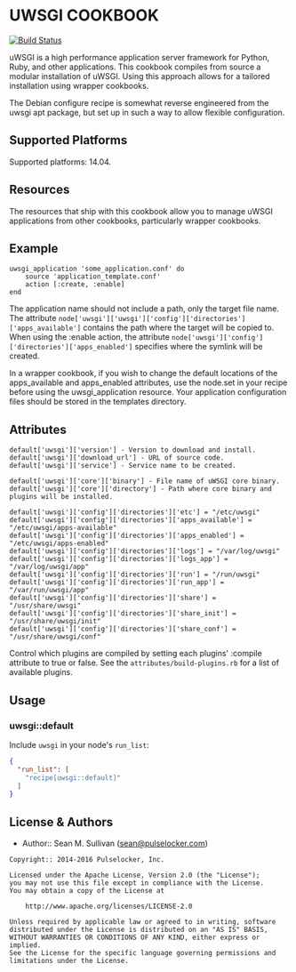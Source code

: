 UWSGI COOKBOOK
==============
[![Build Status](https://secure.travis-ci.org/arktos65/uwsgi-cookbook.png)](http://travis-ci.org/arktos65/uwsgi-cookbook)

uWSGI is a high performance application server framework for Python, Ruby, and other applications.  This cookbook
compiles from source a modular installation of uWSGI.  Using this approach allows for a tailored installation using
wrapper cookbooks.

The Debian configure recipe is somewhat reverse engineered from the uwsgi apt package, but set up in such a way to
allow flexible configuration.

## Supported Platforms

Supported platforms:  14.04.

Resources
---------
The resources that ship with this cookbook allow you to manage uWSGI applications from other cookbooks, particularly
wrapper cookbooks.

## Example

    uwsgi_application 'some_application.conf' do
        source 'application_template.conf'
        action [:create, :enable]
    end
    
The application name should not include a path, only the target file name.  The attribute `node['uwsgi']['uwsgi']['config']['directories']['apps_available']`
contains the path where the target will be copied to.  When using the :enable action, the attribute
`node['uwsgi']['config']['directories']['apps_enabled']` specifies where the symlink will be created.  

In a wrapper cookbook, if you wish to change the default locations of the apps_available and apps_enabled attributes,
use the node.set in your recipe before using the uwsgi_application resource. Your application configuration files
should be stored in the templates directory.

## Attributes

    default['uwsgi']['version'] - Version to download and install.
    default['uwsgi']['download_url'] - URL of source code.
    default['uwsgi']['service'] - Service name to be created.
    
    default['uwsgi']['core']['binary'] - File name of uWSGI core binary.
    default['uwsgi']['core']['directory'] - Path where core binary and plugins will be installed.
    
    default['uwsgi']['config']['directories']['etc'] = "/etc/uwsgi"
    default['uwsgi']['config']['directories']['apps_available'] = "/etc/uwsgi/apps-available"
    default['uwsgi']['config']['directories']['apps_enabled'] = "/etc/uwsgi/apps-enabled"
    default['uwsgi']['config']['directories']['logs'] = "/var/log/uwsgi"
    default['uwsgi']['config']['directories']['logs_app'] = "/var/log/uwsgi/app"
    default['uwsgi']['config']['directories']['run'] = "/run/uwsgi"
    default['uwsgi']['config']['directories']['run_app'] = "/var/run/uwsgi/app"
    default['uwsgi']['config']['directories']['share'] = "/usr/share/uwsgi"
    default['uwsgi']['config']['directories']['share_init'] = "/usr/share/uwsgi/init"
    default['uwsgi']['config']['directories']['share_conf'] = "/usr/share/uwsgi/conf"
    
Control which plugins are compiled by setting each plugins' :compile attribute to true or false.  See the 
`attributes/build-plugins.rb` for a list of available plugins.

## Usage

### uwsgi::default

Include `uwsgi` in your node's `run_list`:

```json
{
  "run_list": [
    "recipe[uwsgi::default]"
  ]
}
```

License & Authors
-----------------
- Author:: Sean M. Sullivan (<sean@pulselocker.com>)

```text
Copyright:: 2014-2016 Pulselocker, Inc.

Licensed under the Apache License, Version 2.0 (the "License");
you may not use this file except in compliance with the License.
You may obtain a copy of the License at

    http://www.apache.org/licenses/LICENSE-2.0

Unless required by applicable law or agreed to in writing, software
distributed under the License is distributed on an "AS IS" BASIS,
WITHOUT WARRANTIES OR CONDITIONS OF ANY KIND, either express or implied.
See the License for the specific language governing permissions and
limitations under the License.
```


